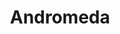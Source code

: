 ---
title: "Andromeda"
hashtag: andromeda
borders:
  - Cassiopeia
  - Lacerta
  - Pegasus
  - Perseus
  - Pisces
  - Triangulum
layout: hashtag
tags:
  - Constellation
---